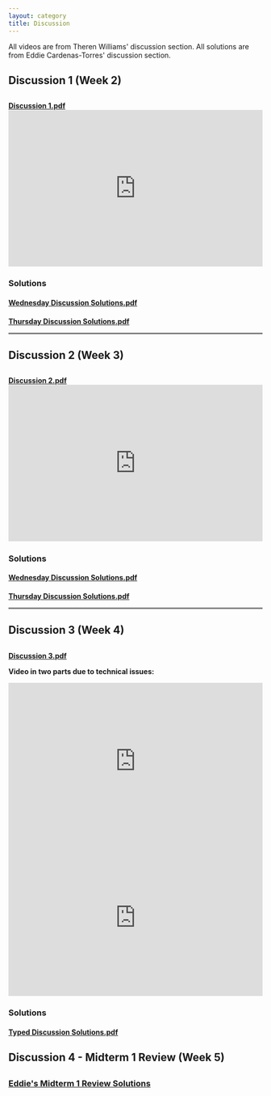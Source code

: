 ```yaml
---
layout: category
title: Discussion
---
```

All videos are from Theren Williams' discussion section.
All solutions are from Eddie Cardenas-Torres' discussion section.

<h2 id = "Week2"> Discussion 1 (Week 2)<h2>
<h4><a href= "https://stat400.github.io/PDFs/discussion/400_Discussion_Week_1.pdf" target="_blank">Discussion 1.pdf</a>

<div style="max-width:640px"><div style="position:relative;padding-bottom:61.5625%"><iframe id="kmsembed-1_r8u48jy2" width="640" height="394" src="https://mediaspace.illinois.edu/embed/secure/iframe/entryId/1_r8u48jy2/uiConfId/26883701" class="kmsembed" allowfullscreen webkitallowfullscreen mozAllowFullScreen allow="autoplay *; fullscreen *; encrypted-media *" referrerPolicy="no-referrer-when-downgrade" sandbox="allow-forms allow-same-origin allow-scripts allow-top-navigation allow-pointer-lock allow-popups allow-modals allow-orientation-lock allow-popups-to-escape-sandbox allow-presentation allow-top-navigation-by-user-activation" frameborder="0" title="Kaltura Player" style="position:absolute;top:0;left:0;width:100%;height:100%"></iframe></div></div>

<h3>Solutions</h3>
<h4><a href= "https://stat400.github.io/PDFs/discussion/Spring_2021_Wed_Dis_1_Eddie_SOLS.pdf" target="_blank">Wednesday Discussion Solutions.pdf</a>
<h4><a href= "https://stat400.github.io/PDFs/discussion/Spring_2021_Thur_Dis_1_Eddie_SOLS.pdf" target="_blank">Thursday Discussion Solutions.pdf</a>




<hr style="height:3px;border-width:0;color:gray;background-color:gray">





<h2 id = "Week3"> Discussion 2 (Week 3)<h2>
<h4><a href= "https://stat400.github.io/PDFs/discussion/Week3/Discussion_Week_2.pdf" target="_blank">Discussion 2.pdf</a>

<div style="max-width:640px"><div style="position:relative;padding-bottom:61.5625%"><iframe id="kmsembed-1_5jz5bt5t" width="640" height="394" src="https://mediaspace.illinois.edu/embed/secure/iframe/entryId/1_5jz5bt5t/uiConfId/26883701" class="kmsembed" allowfullscreen webkitallowfullscreen mozAllowFullScreen allow="autoplay *; fullscreen *; encrypted-media *" referrerPolicy="no-referrer-when-downgrade" sandbox="allow-forms allow-same-origin allow-scripts allow-top-navigation allow-pointer-lock allow-popups allow-modals allow-orientation-lock allow-popups-to-escape-sandbox allow-presentation allow-top-navigation-by-user-activation" frameborder="0" title="Kaltura Player" style="position:absolute;top:0;left:0;width:100%;height:100%"></iframe></div></div>

<h3>Solutions</h3>
<h4><a href= "https://stat400.github.io/PDFs/discussion/Week2/Spring_2021_Wed_Dis_2.pdf" target="_blank">Wednesday Discussion Solutions.pdf</a>
<h4><a href= "https://stat400.github.io/PDFs/discussion/Week2/Spring_2021_Thur_Dis_2.pdf" target="_blank">Thursday Discussion Solutions.pdf</a>



<hr style="height:3px;border-width:0;color:gray;background-color:gray">



<h2 id = "Week4"> Discussion 3 (Week 4)<h2>
<h4><a href= "https://stat400.github.io/PDFs/discussion/Week4/400_Disc_week_3_Problems.pdf" target="_blank">Discussion 3.pdf</a>

Video in two parts due to technical issues:
<div style="max-width:640px"><div style="position:relative;padding-bottom:61.5625%"><iframe id="kmsembed-1_l27i0meo" width="640" height="394" src="https://mediaspace.illinois.edu/embed/secure/iframe/entryId/1_l27i0meo/uiConfId/26883701" class="kmsembed" allowfullscreen webkitallowfullscreen mozAllowFullScreen allow="autoplay *; fullscreen *; encrypted-media *" referrerPolicy="no-referrer-when-downgrade" sandbox="allow-forms allow-same-origin allow-scripts allow-top-navigation allow-pointer-lock allow-popups allow-modals allow-orientation-lock allow-popups-to-escape-sandbox allow-presentation allow-top-navigation-by-user-activation" frameborder="0" title="Kaltura Player" style="position:absolute;top:0;left:0;width:100%;height:100%"></iframe></div></div>

<div style="max-width:640px"><div style="position:relative;padding-bottom:61.5625%"><iframe id="kmsembed-1_okhztprb" width="640" height="394" src="https://mediaspace.illinois.edu/embed/secure/iframe/entryId/1_okhztprb/uiConfId/26883701" class="kmsembed" allowfullscreen webkitallowfullscreen mozAllowFullScreen allow="autoplay *; fullscreen *; encrypted-media *" referrerPolicy="no-referrer-when-downgrade" sandbox="allow-forms allow-same-origin allow-scripts allow-top-navigation allow-pointer-lock allow-popups allow-modals allow-orientation-lock allow-popups-to-escape-sandbox allow-presentation allow-top-navigation-by-user-activation" frameborder="0" title="Kaltura Player" style="position:absolute;top:0;left:0;width:100%;height:100%"></iframe></div></div>

<h3>Solutions</h3>
<h4><a href= "https://stat400.github.io/PDFs/discussion/Week4/400_Disc_week_3.pdf" target="_blank">Typed Discussion Solutions.pdf</a>
  
<h2 id = "Week5"> Discussion 4 - Midterm 1 Review (Week 5)<h2>
<h3><a href= "https://stat400.github.io/PDFs/discussion/Week5/Eddie's Review Midterm 1.pdf" target="_blank">Eddie's Midterm 1 Review Solutions</a>

